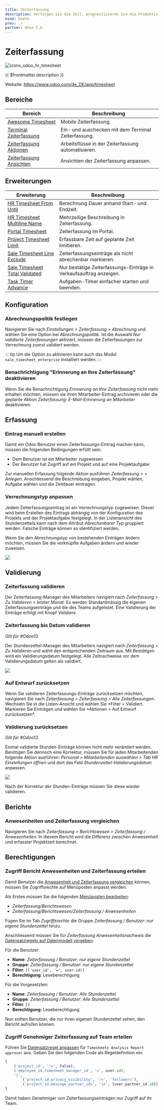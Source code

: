 ```yaml
---
title: Zeiterfassung
description: Verfolgen Sie die Zeit, prognostizieren Sie die Produktivität.
kind: howto
prev: ./
partner: Odoo S.A.
---
```


# Zeiterfassung

![icons_odoo_hr_timesheet](attachments/icons_odoo_hr_timesheet.png)

{{ $frontmatter.description }}

Website: <https://www.odoo.com/de_DE/app/timesheet>

## Bereiche

| Bereich                                                | Beschreibung                                        |
| ------------------------------------------------------ | --------------------------------------------------- |
| [Awesome Timesheet](Awesome%20Timesheet.md)            | Mobile Zeiterfassung.                               |
| [Terminal Zeiterfassung](Terminal%20HR%20Timesheet.md) | Ein- und auschecken mit dem Terminal Zeiterfassung. |
| [Zeiterfassung Aktionen](HR%20Timesheet%20Actions.md)  | Arbeitsflüsse in der Zeiterfassung automatisieren.  |
| [Zeiterfassung Ansichten](Timesheet%20Views.md)        | Ansichten der Zeiterfassung anpassen.               |

## Erweiterungen

| Erweiterung                                                               | Beschreibung                                                       |
| ------------------------------------------------------------------------- | ------------------------------------------------------------------ |
| [HR Timesheet From Until](HR%20Timesheet%20From%20Until.md)               | Berechnung Dauer anhand Start- und Endzeit.                        |
| [HR Timesheet Multiline Name](HR%20Timesheet%20Multiline%20Name)          | Mehrzeilige Beschreibung in Zeiterfassung.                         |
| [Portal Timesheet](Sh%20Portal%20Timesheet.md)                            | Zeiterfassung im Portal.                                           |
| [Project Timesheet Limit](Project%20Timesheet%20Limit.md)                 | Erfassbare Zeit auf geplante Zeit limitieren.                      |
| [Sale Timesheet Line Exclude](Sale%20Timesheet%20Line%20Exclude.md)       | Zeiterfassungseinträge als nicht abrechenbar markieren.            |
| [Sale Timesheet Total Validated](Sale%20Timesheet%20Total%20Validated.md) | Nur bestätige Zeiterfassungs-Einträge in Verkaufsauftrag anzeigen. |
| [Task Timer Advance](Sh%20Task%20Time%20Adv.md)                           | Aufgaben-Timer einfacher starten und beenden.                      |

## Konfiguration

### Abrechnungspolitik festlegen

Navigieren Sie nach _Einstellungen > Zeiterfassung > Abrechnung_ und wählen Sie eine Option bei _Abrechnungspolitik_. Ist die Auswahl _Nur validierte Zeiterfassungen_ aktiviert, müssen die Zeiterfassungen zur Verrechnung zuerst validiert werden.

::: tip
Um die Option zu aktivieren kann auch das Modul `sale_timesheet_enterprise` installiert werden.
:::

### Benachrichtigung "Erinnerung an Ihre Zeiterfassung" deaktivieren

Wenn Sie die Benachrichtigung _Erinnerung an Ihre Zeiterfassung_ nicht mehr erhalten möchten, müssen sie ihren Mitarbeiter-Eintrag archivieren oder die geplante Aktion _Zeiterfassung: E-Mail-Erinnerung an Mitarbeiter_ deaktivieren.

## Erfassung

### Eintrag manuell erstellen

Damit ein Odoo Benutzer einen Zeiterfassungs-Eintrag machen kann, müssen die folgenden Bedingungen erfüllt sein:

- Dem Benutzer ist ein Mitarbeiter zugewiesen
- Der Benutzer hat Zugriff auf ein Projekt und auf eine Projektaufgabe

Zur manuellen Erfassung folgende Aktion ausführen _Zeiterfassung > + Anlegen_. Anschliessend die Beschreibung eingeben, Projekt wählen, Aufgabe wählen und die Zeitdauer eintragen.

### Verrechnungstyp anpassen

Jedem Zeiterfassungseintrag ist ein Verrechnungstyp zugeweisen. Dieser wird beim Erstellen des Eintrags abhängig von der Konfiguration des Projekts und der Projektaufgabe festgelegt. In der Listenansicht des Stundenzettels kann nach dem Attribut _Abrechenbarer Typ_ gruppiert werden. Falsche Einträge können so identifiziert werden.

Wenn Sie den Abrechnungstyp von bestehenden Einträgen ändern möchten, müssen Sie die verknüpfte Aufgaben ändern und wieder zuweisen.

![](attachments/Zeiterfassung%20Verrechnungstyp%20ändern.gif)

## Validierung

### Zeiterfassung validieren

Der Zeiterfassung-Manager des Mitarbeiters navigiert nach _Zeiterfassung > Zu Validieren > letzter Monat_. Es werden Standardmässig die eigenen Zeiterfassungseinträge und die des Teams aufgelistet. Eine Validierung der Einträge erfolgt mit Knopf _Validiere_.

### Zeiterfassung bis Datum validieren

_Gilt für #Odoo13._

Der Stundenzettel-Manager des Mitarbeiters navigiert nach _Zeiterfassung > Zu Validieren_ und wählt den entsprechenden Zeitraum aus. Mit _Bestätigen_ wird ein Validierungsdatum festgelegt. Alle Zeitnachweise vor dem Validierungsdatum gelten als validiert.

![](attachments/Zeiterfassung%20Validierungsdatum.png)

### Auf Entwurf zurücksetzen

Wenn Sie validieren Zeiterfassungs-Einträge zurücksetzen möchten, navigieren Sie nach _Zeiterfassung > Zeiterfassung > Alle Zeiterfassungen_. Wechseln Sie in die Listen-Ansicht und wählen Sie *Filter > Validiert. Markieren Sie Einträgen und wählen Sie *Aktionen > Auf Entwurf zurücksetzen\*.

### Validierung zurücksetzen

_Gilt für #Odoo13._

Einmal validierte Stunden-Einträge können nicht mehr verändert werden. Benötigen Sie dennoch eine Korrektur, müssen Sie für jeden Mitarbeitenden folgende Aktion ausführen: _Personal > Mitarbeitenden auswählen > Tab HR Einstellungen öffnen_ und dort das Feld _Stundenzettel-Validierungsdatum_ anpassen.

![](attachments/Zeiterfassung%20Stundenzettel-Validierungsdatum%20anpassen.png)

Nach der Korrektur der Stunden-Einträge müssen Sie diese wieder validieren.

## Berichte

### Anwesenheiten und Zeiterfassung vergleichen

Navigieren Sie nach _Zeiterfassung > Berichtswesen > Zeiterfassung / Anwesenheiten_. In diesem Bericht wird die Differenz zwischen Anwesenheit und erfasster Projektzeit berechnet.

## Berechtigungen

### Zugriff Bericht Anwesenheiten und Zeiterfassung erteilen

Damit Benutzer die [Anwesenheit und Zeiterfassung vergleichen](#Anwesenheit%20und%20Zeiterfassung%20vergleichen) können, müssen Sie Zugriffsrechte auf Menüposten anpasst werden.

Als Erstes müssen Sie die folgenden [Menüposten bearbeiten](Development.md#Menüposten%20bearbeiten):

- _Zeiterfassung/Berichtswesen_
- _Zeiterfassung/Berichtswesen/Zeiterfassung / Anwesenheiten_

Fügen Sie im Tab _Zugriffsrechte_ die Gruppe _Zeiterfassung / Benutzer: nur eigene Stundenzettel_ hinzu.

Anschliessend müssen Sie für _Zeiterfassung Anwesenheitsnachweis_ die [Datensatzregeln auf Datenmodell vergeben](Settings%20Permissions.md#Datensatzregeln%20auf%20Datenmodell%20vergeben):

Für die Benutzer:

- **Name**: _Zeiterfassung / Benutzer: nur eigene Stundenzettel_
- **Gruppe**: _Zeiterfassung / Benutzer: nur eigene Stundenzettel_
- **Filter**: `[('user_id', '=', user.id)]`
- **Berechtigung**: Leseberechtigung

Für die Vorgesetzten:

- **Name**: _Zeiterfassung / Benutzer: Alle Stundenzettel_
- **Gruppe**: _Zeiterfassung / Benutzer: Alle Stundenzettel_
- **Filter**: `[]`
- **Berechtigung**: Leseberechtigung

Nun sollten Benutzer, die nur ihren eigenen Stundenzettel sehen, den Bericht aufrufen können.

### Zugriff Genehmiger Zeiterfassung auf Team erteilen

Führen Sie [Datensatzregel anpassen](Settings%20Permissions.md#Datensatzregel%20anpassen) für `Timesheets Analysis Report approver` aus. Geben Sie den folgenden Code als Regeldefinition ein:

```python
[
	('project_id', '!=', False),
	('employee_id.timesheet_manager_id', '=', user.id),
	'|',
		('project_id.privacy_visibility', '!=', 'followers'),
		('project_id.message_partner_ids', 'in', [user.partner_id.id])
]
```

Damit haben Genehmiger von Zeiterfassungseinträgen nur Zugriff auf ihr Team.
